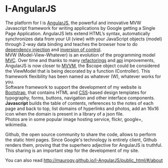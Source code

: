 I-AngularJS
================

The platform for I is [AngularJS](https://angularjs.org/), the powerful and innovative MVW Javascript framework for writing applications by Google getting a Single Page Application. AngularJS lets extend HTML’s syntax, automatically synchronizes data from your UI (view) with your JavaScript objects (model) through 2-way data binding and teaches the browser how to do [dependency injection](http://en.wikipedia.org/wiki/Dependency_injection) and [inversion of control](http://en.wikipedia.org/wiki/Inversion_of_control).  
MVW (Model-View-Whatever) is an evolution of the programming model [MVC](http://en.wikipedia.org/wiki/Model-View-Controller). Over time and thanks to many [refactorings]( http://en.wikipedia.org/wiki/Code_refactoring) and [api](http://en.wikipedia.org/wiki/Application_programming_interface) improvements, AngularJS is now closer to [MVVM](http://en.wikipedia.org/wiki/Model_View_ViewModel), the $scope object could be considered the ViewModel that is being decorated by a function (Controller). This framework flexibility has been named as whatever (W), whatever works for you.  
Software framework to support the development of my website is [Bootstrap](http://getbootstrap.com/), that contains HTML and [CSS](http://en.wikipedia.org/wiki/CSS)-based design templates for typography, forms, buttons, navigation and other interface components.  
**Javascript** builds the table of contents, references to the notes of each page and back to top, list domains of hyperlinks and photos, add an 16x16 icon when the domain is present in a library of a json file.  
Photos are in some popular image hosting service, flickr, google+, wikimedia.

Github, the open source community to share the code, allows to perform the static html pages. Since Google's technology is entirely client, Github renders them, proving that the superhero adjective for AngularJS is truthful.  
This sharing is an important step for the development of my site.

You can also read http://maurogv.github.io/I-AngularJS/public_html/#/about
